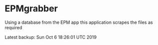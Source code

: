 # EPMgrabber
Using a database from the EPM app this application scrapes the files as required


Latest backup: Sun Oct 6 18:26:01 UTC 2019

